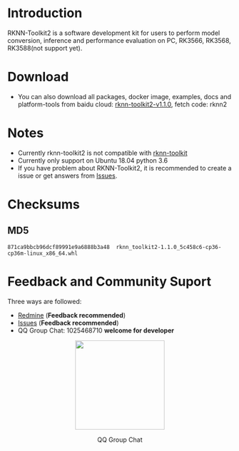 # Introduction
RKNN-Toolkit2 is a software development kit for users to perform model conversion, inference and performance evaluation on PC, RK3566, RK3568, RK3588(not support yet).
# Download
- You can also download all packages, docker image, examples, docs and platform-tools from baidu cloud: [rknn-toolkit2-v1.1.0](https://eyun.baidu.com/s/3jJLf6V8 "rknn-toolkit2-v1.1.0"), fetch code: rknn2

# Notes
- Currently rknn-toolkit2 is not compatible with [rknn-toolkit](https://github.com/rockchip-linux/rknn-toolkit)
- Currently only support on Ubuntu 18.04  python 3.6
- If you have problem about RKNN-Toolkit2, it is recommended to create a issue or get answers from [Issues](https://github.com/rockchip-linux/rknn-toolkit2/issues).

# Checksums
## MD5
```
871ca9bbcb96dcf89991e9a6888b3a48  rknn_toolkit2-1.1.0_5c458c6-cp36-cp36m-linux_x86_64.whl
```
# Feedback and Community Suport
Three ways are followed:
- [Redmine](https://redmine.rock-chips.com/) (**Feedback recommended**)
- [Issues](https://github.com/rockchip-linux/rknn-toolkit2/issues) (**Feedback recommended**)
- QQ Group Chat: 1025468710 **welcome for developer**
<p align="center"><img width="200" height="200"  src="https://github.com/rockchip-linux/rknn-toolkit2/blob/master/QQGroupQRCode.png"/></p>
<p align="center">QQ Group Chat</p>

